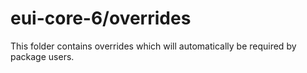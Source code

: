 # eui-core-6/overrides

This folder contains overrides which will automatically be required by package users.

